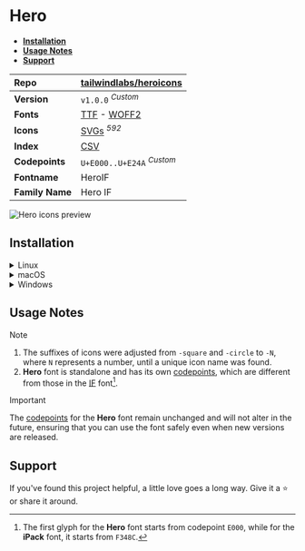 # Hero

- [**Installation**](#installation)
- [**Usage Notes**](#usage-notes)
- [**Support**](#support)

| Repo            | [tailwindlabs/heroicons](https://github.com/tailwindlabs/heroicons)                                                                                                     |
| :-------------- | :---------------------------------------------------------------------------------------------------------------------------------------------------------------------- |
| **Version**     | `v1.0.0` <sup>_Custom_</sup>                                                                                                                                            |
| **Fonts**       | [TTF](https://raw.githubusercontent.com/iconicFonts/if/main/fonts/TTF/Hero.ttf) - [WOFF2](https://raw.githubusercontent.com/iconicFonts/if/main/fonts/WOFF2/Hero.woff2) |
| **Icons**       | [SVGs](https://github.com/iconicFonts/if/tree/main/packs/Hero/svgs) <sup>_592_</sup>                                                                                    |
| **Index**       | [CSV](https://github.com/iconicFonts/if/blob/main/indices/Hero.csv)                                                                                                     |
| **Codepoints**  | `U+E000..U+E24A` <sup>_Custom_</sup>                                                                                                                                    |
| **Fontname**    | HeroIF                                                                                                                                                                  |
| **Family Name** | Hero IF                                                                                                                                                                 |

<picture>
  <source media="(prefers-color-scheme: dark)" srcset="https://raw.githubusercontent.com/iconicFonts/if/main/imgs/Hero_dark.png">
  <img alt="Hero icons preview" src="https://raw.githubusercontent.com/iconicFonts/if/main/imgs/Hero_light.png">
</picture>

## Installation

<details>

<summary>Linux</summary>

```sh
curl -o ~/.local/share/fonts/Hero.ttf https://raw.githubusercontent.com/iconicFonts/if/main/fonts/TTF/Hero.ttf
```

Refresh font cache:

```sh
fc-cache -f ~/.local/share/fonts
```

</details>

<details>

<summary>macOS</summary>

```sh
curl -o ~/Library/Fonts/Hero.ttf https://raw.githubusercontent.com/iconicFonts/if/main/fonts/TTF/Hero.ttf
```

</details>

<details>

<summary>Windows</summary>

```sh
curl -o C:\Windows\Fonts\Hero.ttf https://raw.githubusercontent.com/iconicFonts/if/main/fonts/TTF/Hero.ttf
```

</details>

## Usage Notes

> [!NOTE]
>
> 1. The suffixes of icons were adjusted from `-square` and `-circle` to `-N`, where `N` represents a number, until a unique icon name was found.
> 2. **Hero** font is standalone and has its own [codepoints](https://github.com/iconicFonts/if/blob/main/indices/Hero.csv), which are different from those in the [IF](https://github.com/iconicFonts/if/blob/main/indices/if.csv) font[^1].

> [!IMPORTANT]  
> The [codepoints](https://github.com/iconicFonts/if/blob/main/indices/Hero.csv) for the **Hero** font remain unchanged and will not alter in the future, ensuring that you can use the font safely even when new versions are released.

## Support

If you've found this project helpful, a little love goes a long way. Give it a :star: or share it around.

[^1]: The first glyph for the **Hero** font starts from codepoint `E000`, while for the **iPack** font, it starts from `F348C`.
